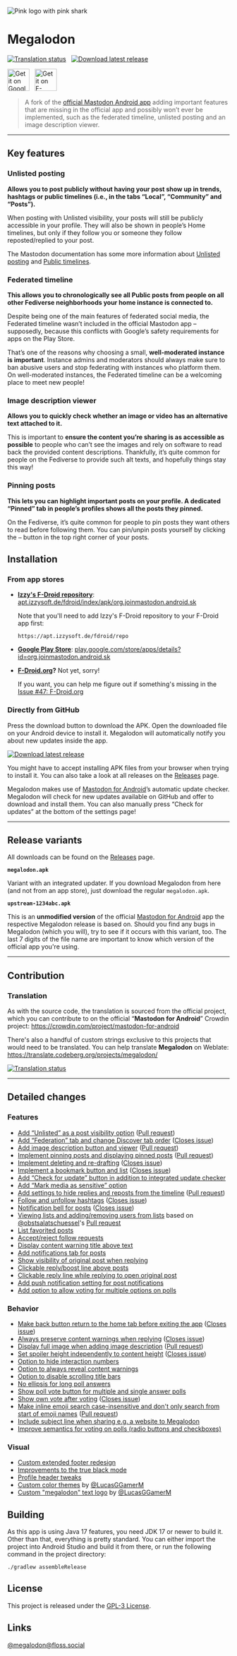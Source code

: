 ![Pink logo with pink shark](mastodon/src/main/res/mipmap-xhdpi/ic_launcher_round.png)

# Megalodon

[![Translation status](https://translate.codeberg.org/widgets/megalodon/-/svg-badge.svg)](https://translate.codeberg.org/engage/megalodon/)
&nbsp;
[![Download latest release](https://img.shields.io/badge/dynamic/json?color=d92aad&label=Download%20APK&query=%24.tag_name&url=https%3A%2F%2Fapi.github.com%2Frepos%2Fsk22%2Fmegalodon%2Freleases%2Flatest&style=flat)](https://github.com/sk22/megalodon/releases/latest/download/megalodon.apk)

<a href="https://play.google.com/store/apps/details?id=org.joinmastodon.android.sk"><img height="50" alt="Get it on Google Play" src="img/google-play-badge.png"></a>
&nbsp;
<a href="https://apt.izzysoft.de/fdroid/index/apk/org.joinmastodon.android.sk"><img height="50" alt="Get it on F-Droid" src="img/f-droid-badge.png"></a>

> A fork of the [official Mastodon Android app](https://github.com/mastodon/mastodon-android) adding important features that are missing in the official app and possibly won’t ever be implemented, such as the federated timeline, unlisted posting and an image description viewer.


---


## Key features

### **Unlisted posting**

**Allows you to post publicly without having your post show up in trends, hashtags or public timelines (i.e., in the tabs “Local”, “Community” and “Posts”).**

When posting with Unlisted visibility, your posts will still be publicly accessible in your profile. They will also be shown in people’s Home timelines, but only if they follow you or someone they follow reposted/replied to your post.
  
The Mastodon documentation has some more information about [Unlisted posting](https://docs.joinmastodon.org/user/posting/#unlisted) and [Public timelines](https://docs.joinmastodon.org/user/network/#timelines).

### **Federated timeline**

**This allows you to chronologically see all Public posts from people on all other Fediverse neighborhoods your home instance is connected to.**

Despite being one of the main features of federated social media, the Federated timeline wasn’t included in the official Mastodon app – supposedly, because this conflicts with Google’s safety requirements for apps on the Play Store.
  
That’s one of the reasons why choosing a small, **well-moderated instance is important**. Instance admins and moderators should always make sure to ban abusive users and stop federating with instances who platform them. On well-moderated instances, the Federated timeline can be a welcoming place to meet new people!

### **Image description viewer**

**Allows you to quickly check whether an image or video has an alternative text attached to it.**

This is important to **ensure the content you’re sharing is as accessible as possible** to people who can’t see the images and rely on software to read back the provided content descriptions. Thankfully, it’s quite common for people on the Fediverse to provide such alt texts, and hopefully things stay this way!

### **Pinning posts**

**This lets you can highlight important posts on your profile. A dedicated “Pinned” tab in people’s profiles shows all the posts they pinned.**

On the Fediverse, it’s quite common for people to pin posts they want others to read before following them. You can pin/unpin posts yourself by clicking the `⋯` button in the top right corner of your posts.

## Installation

### From app stores

* **[Izzy's F-Droid repository](https://apt.izzysoft.de/fdroid/repo)**: [apt.izzysoft.de/fdroid/index/apk/org.joinmastodon.android.sk](https://apt.izzysoft.de/fdroid/index/apk/org.joinmastodon.android.sk)

  Note that you'll need to add Izzy's F-Droid repository to your F-Droid app first:
  
  `https://apt.izzysoft.de/fdroid/repo`

* **[Google Play Store](https://play.google.com/store/apps/details?id=org.joinmastodon.android.sk)**: [play.google.com/store/apps/details?id=org.joinmastodon.android.sk](https://play.google.com/store/apps/details?id=org.joinmastodon.android.sk)

* **[F-Droid.org](https://f-droid.org)?** Not yet, sorry!

  If you want, you can help me figure out if something's missing in the [Issue #47: F-Droid.org](https://github.com/sk22/megalodon/issues/47)

### Directly from GitHub

Press the download button to download the APK. Open the downloaded file on your Android device to install it. Megalodon will automatically notify you about new updates inside the app.

[![Download latest release](https://img.shields.io/badge/dynamic/json?color=d92aad&label=Download%20APK&query=%24.tag_name&url=https%3A%2F%2Fapi.github.com%2Frepos%2Fsk22%2Fmegalodon%2Freleases%2Flatest&style=flat)](https://github.com/sk22/megalodon/releases/latest/download/megalodon.apk)

You might have to accept installing APK files from your browser when trying to install it. You can also take a look at all releases on the [Releases](https://github.com/sk22/megalodon/releases) page.

Megalodon makes use of [Mastodon for Android](https://github.com/mastodon/mastodon-android)’s automatic update checker. Megalodon will check for new updates available on GitHub and offer to download and install them. You can also manually press “Check for updates” at the bottom of the settings page!

---


## Release variants

All downloads can be found on the [Releases](https://github.com/sk22/megalodon/releases) page.

**`megalodon.apk`**

Variant with an integrated updater. If you download Megalodon from here (and not from an app store), just download the regular `megalodon.apk`.

**`upstream-1234abc.apk`**

This is an **unmodified version** of the official [Mastodon for Android](https://github.com/mastodon/mastodon-android) app the respective Megalodon release is based on. Should you find any bugs in Megalodon (which you will), try to see if it occurs with this variant, too. The last 7 digits of the file name are important to know which version of the official app you're using.

<!-- **`megalodon-fdroid.apk`**

Variant without the integrated updater. This is the variant to be published to F-Droid.org where an integrated updater is not necessary. -->

---

## Contribution

### Translation

As with the source code, the translation is sourced from the official project, which you can contribute to on the official “**Mastodon for Android**” Crowdin project: https://crowdin.com/project/mastodon-for-android

There's also a handful of custom strings exclusive to this projects that would need to be translated. You can help translate **Megalodon** on Weblate: https://translate.codeberg.org/projects/megalodon/

[![Translation status](https://translate.codeberg.org/widgets/megalodon/-/horizontal-auto.svg)](https://translate.codeberg.org/engage/megalodon/)


---


## Detailed changes

### Features

* [Add “Unlisted” as a post visibility option](https://github.com/mastodon/mastodon-android/compare/master...sk22:megalodon:feature/enable-unlisted)
  ([Pull request](https://github.com/mastodon/mastodon-android/pull/103))
* [Add “Federation” tab and change Discover tab order](https://github.com/mastodon/mastodon-android/compare/master...sk22:megalodon:feature/add-federated-timeline) ([Closes issue](https://github.com/mastodon/mastodon-android/issues/8))
* [Add image description button and viewer](https://github.com/mastodon/mastodon-android/compare/master...sk22:megalodon:feature/display-alt-text) ([Pull request](https://github.com/mastodon/mastodon-android/pull/129))
* [Implement pinning posts and displaying pinned posts](https://github.com/mastodon/mastodon-android/compare/master...sk22:megalodon:feature/pin-posts) ([Pull request](https://github.com/mastodon/mastodon-android/pull/140))
* [Implement deleting and re-drafting](https://github.com/mastodon/mastodon-android/compare/master...sk22:megalodon:feature/delete-redraft) ([Closes issue](https://github.com/mastodon/mastodon-android/issues/21))
* [Implement a bookmark button and list](https://github.com/mastodon/mastodon-android/compare/master...sk22:megalodon:feature/bookmarks) ([Closes issue](https://github.com/mastodon/mastodon-android/issues/22))
* [Add “Check for update” button in addition to integrated update checker](https://github.com/mastodon/mastodon-android/compare/master...sk22:megalodon:feature/check-for-update-button)
* [Add “Mark media as sensitive” option](https://github.com/mastodon/mastodon-android/compare/master...sk22:megalodon:feature/mark-media-as-sensitive)
* [Add settings to hide replies and reposts from the timeline](https://github.com/mastodon/mastodon-android/compare/master...sk22:megalodon:feature/filter-home-timeline) ([Pull request](https://github.com/mastodon/mastodon-android/pull/317))
* [Follow and unfollow hashtags](https://github.com/sk22/megalodon/commit/7d38f031f197aa6cefaf53e39d929538689c1e4e) ([Closes issue](https://github.com/mastodon/mastodon-android/issues/233))
* [Notification bell for posts](https://github.com/sk22/megalodon/commit/b166ca705eb9169025ef32bbe6315b42491b57ea) ([Closes issue](https://github.com/mastodon/mastodon-android/issues/81))
* [Viewing lists and adding/removing users from lists](https://github.com/mastodon/mastodon-android/compare/master...sk22:megalodon:list-timeline-views) based on [@obstsalatschuessel](https://github.com/obstsalatschuessel)'s [Pull request](https://github.com/mastodon/mastodon-android/pull/286)
* [List favorited posts](https://github.com/mastodon/mastodon-android/compare/master...sk22:megalodon:feature/favs-list)
* [Accept/reject follow requests](https://github.com/mastodon/mastodon-android/compare/master...sk22:megalodon:feature/follow-requests)
* [Display content warning title above text](https://github.com/mastodon/mastodon-android/compare/master...sk22:megalodon:feature/cw-above-text)
* [Add notifications tab for posts](https://github.com/mastodon/mastodon-android/compare/master...sk22:megalodon:feature/posts-notifications-tab)
* [Show visibility of original post when replying](https://github.com/mastodon/mastodon-android/compare/master...sk22:megalodon:feature/display-reply-visibility)
* [Clickable reply/boost line above posts](https://github.com/mastodon/mastodon-android/compare/master...sk22:megalodon:clickable-boost-reply-line)
* [Clickable reply line while replying to open original post](https://github.com/mastodon/mastodon-android/compare/master...sk22:megalodon:feature/clickable-reply-line-compose)
* [Add push notification setting for post notifications](https://github.com/sk22/megalodon/commit/b190480d7739be47f23543d9e7644660f9b4b4ee)
* [Add option to allow voting for multiple options on polls](https://github.com/sk22/megalodon/commit/5b28468efd49387b4f8b83f142f3adf3104ca60c)


### Behavior

* [Make back button return to the home tab before exiting the app](https://github.com/mastodon/mastodon-android/compare/master...sk22:megalodon:feature/back-returns-home) ([Closes issue](https://github.com/mastodon/mastodon-android/issues/118))
* [Always preserve content warnings when replying](https://github.com/mastodon/mastodon-android/compare/master...sk22:megalodon:feature/always-preserve-cw) ([Closes issue](https://github.com/mastodon/mastodon-android/issues/113))
* [Display full image when adding image description](https://github.com/mastodon/mastodon-android/compare/master...sk22:megalodon:feature/compose-image-description-full-image) ([Pull request](https://github.com/mastodon/mastodon-android/pull/182))
* [Set spoiler height independently to content height](https://github.com/mastodon/mastodon-android/compare/master...sk22:megalodon:spoiler-height-independent) ([Closes issue](https://github.com/mastodon/mastodon-android/issues/166))
* [Option to hide interaction numbers](https://github.com/mastodon/mastodon-android/compare/master...sk22:megalodon:settings/hide-interaction-numbers)
* [Option to always reveal content warnings](https://github.com/mastodon/mastodon-android/compare/master...sk22:megalodon:feature/cw-above-text)
* [Option to disable scrolling title bars](https://github.com/mastodon/mastodon-android/compare/master...sk22:megalodon:settings/disable-marquee)
* [No ellipsis for long poll answers](https://github.com/mastodon/mastodon-android/commit/c9aae828e2518adccdc092e41f8d1f0489636271)
* [Show poll vote button for multiple and single answer polls](https://github.com/mastodon/mastodon-android/commit/e14dfda2fdf32f0fa3043504ac5831683a87559a)
* [Show own vote after voting](https://github.com/mastodon/mastodon-android/commit/4ab9e25fec4fd9c10b7a8ddd1be522b3cc12cf28) ([Closes issue](https://github.com/mastodon/mastodon-android/commit/4ab9e25fec4fd9c10b7a8ddd1be522b3cc12cf28))
* [Make inline emoji search case-insensitive and don't only search from start of emoji names](https://github.com/mastodon/mastodon-android/compare/master...sk22:megalodon:better-inline-emoji-search) ([Pull request](https://github.com/mastodon/mastodon-android/pull/445))
* [Include subject line when sharing e.g. a website to Megalodon](https://github.com/mastodon/mastodon-android/compare/master...sk22:megalodon:external-share-include-subject)
* [Improve semantics for voting on polls (radio buttons and checkboxes)](https://github.com/sk22/megalodon/commit/6fd58c96827cb1d2da329cebdc170a1425dd18d7)


### Visual

* [Custom extended footer redesign](https://github.com/mastodon/mastodon-android/compare/master...sk22:megalodon:compact-extended-footer)
* [Improvements to the true black mode](https://github.com/mastodon/mastodon-android/compare/master...sk22:megalodon:true-black-improvements)
* [Profile header tweaks](https://github.com/mastodon/mastodon-android/compare/master...sk22:megalodon:ui/profile-header-tweaks)
* [Custom color themes](https://github.com/sk22/megalodon/pull/124) by [@LucasGGamerM](https://github.com/LucasGGamerM)
* [Custom "megalodon" text logo](https://github.com/sk22/megalodon/commit/563afd487ca5c608cfbb00fa3909d3c27384acc0) by [@LucasGGamerM](https://github.com/LucasGGamerM)


## Building

As this app is using Java 17 features, you need JDK 17 or newer to build it. Other than that, everything is pretty standard. You can either import the project into Android Studio and build it from there, or run the following command in the project directory:

```
./gradlew assembleRelease
```

## License

This project is released under the [GPL-3 License](./LICENSE).

## Links

<a rel="me" href="https://floss.social/@megalodon">@megalodon<wbr>@floss.social</a>
